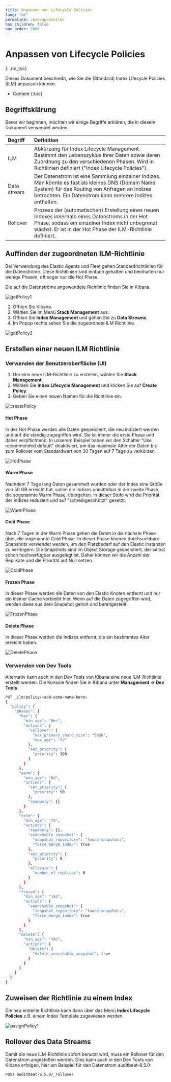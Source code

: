 ```yaml
---
title: Anpassen von Lifecycle Policies
lang: "de"
permalink: /ece/updateilm/
has_children: false
nav_order: 2000
---
```


# Anpassen von Lifecycle Policies
{: .no_toc}

Dieses Dokument beschreibt, wie Sie die (Standard) Index Lifecycle Policies (ILM) anpassen können.

- Content
{:toc}

## Begriffsklärung

Bevor wir beginnen, möchten wir einige Begriffe erklären, die in diesem Dokument verwendet werden.

|Begriff             |Definition           |
|:-------------------------|:--------------------|
| ILM           | Abkürzung für Index Lifecycle Management. Bestimmt den Lebenszyklus Ihrer Daten sowie deren Zuordnung zu den verschiedenen Phasen. Wird in Richtlinien definiert ("Index Lifecycle Policies"). |
| Data stream  | Der Datenstrom ist eine Sammlung einzelner Indizes. Man könnte es fast als kleines DNS (Domain Name System) für das Routing von Anfragen an Indizes betrachten. Ein Datenstrom kann mehrere Indizes enthalten.     |
| Rollover     | Prozess der (automatischen) Erstellung eines neuen Indexes innerhalb eines Datenstroms in der Hot Phase, sodass ein einzelner Index nicht unbegrenzt wächst. Er ist in der Hot Phase der ILM-Richtlinie definiert. |

## Auffinden der zugeordneten ILM-Richtlinie

Bei Verwendung des Elastic Agents und Fleet gelten Standardrichtlinien für die Datenströme. Diese Richtlinien sind einfach gehalten und beinhalten nur wenige Phasen, oft sogar nur die Hot Phase.

Die auf die Datenströme angewendete Richtlinie finden Sie in Kibana.

![getPolicy1](images/updILM_currPol.png)

1. Öffnen Sie Kibana.
1. Wählen Sie im Menü **Stack Management** aus.
1. Öffnen Sie **Index Management** und gehen Sie zu **Data Streams**.
1. Im Popup rechts sehen Sie die zugeordnete ILM Richtlinie.

![getPolicy2](images/updILM_currPol2.png)

## Erstellen einer neuen ILM Richtlinie

### Verwenden der Benutzeroberfläche (UI)

1. Um eine neue ILM-Richtlinie zu erstellen, wählen Sie **Stack Management**.
2. Wählen Sie **Index Lifecycle Management** und klicken Sie auf **Create Policy**.
3. Geben Sie einen neuen Namen für die Richtlinie ein.

![createPolicy](images/updILM_creaPol1.png)

#### Hot Phase

In der Hot Phase werden alle Daten gespeichert, die neu indiziert werden und auf die ständig zugegriffen wird. Sie ist immer die erste Phase und daher verpflichtend. In unserem Beispiel haben wir den Schalter "Use recommended default" deaktiviert, um das maximale Alter der Daten bis zum Rollover vom Standardwert von 30 Tagen auf 7 Tage zu verkürzen.

![HotPhase](images/updILM_hotphase.png)

#### Warm Phase

Nachdem 7 Tage lang Daten gesammelt wurden oder der Index eine Größe von 50 GB erreicht hat, sollen die Indizes unmittelbar in die zweite Phase, die sogenannte Warm Phase, übergehen. In dieser Stufe wird die Priorität der Indizes reduziert und auf "schreibgeschützt" gesetzt.

![WarmPhase](images/updILM_warmphase.png)

#### Cold Phase

Nach 7 Tagen in der Warm Phase gehen die Daten in die nächste Phase über, die sogenannte Cold Phase. In dieser Phase können durchsuchbare Snapshots verwendet werden, um den Platzbedarf auf den Elastic Instanzen zu verringern. Die Snapshots sind im Object Storage gespeichert, der selbst schon hochverfügbar ausgelegt ist. Daher können wir die Anzahl der Replikate und die Priorität auf Null setzen.

![ColdPhase](images/updILM_coldphase.png)

#### Frozen Phase

In dieser Phase werden die Daten von den Elastic Knoten entfernt und nur ein kleiner Cache verbleibt hier. Wenn auf die Daten zugegriffen wird, werden diese aus dem Snapshot geholt und bereitgestellt.

![FrozenPhase](images/updILM_frozenphase.png)

#### Delete Phase

In dieser Phase werden die Indizes entfernt, die ein bestimmtes Alter erreicht haben.

![DeletePhase](images/updILM_deletephase.png)

### Verwenden von Dev Tools

Alternativ kann auch in den Dev Tools von Kibana eine neue ILM-Richtlinie erstellt werden. Die Konsole finden Sie in Kibana unter **Management → Dev Tools**.

```bash
PUT _ilm/policy/<add-some-name-here>
{
  "policy": {
    "phases": {
      "hot": {
        "min_age": "0ms",
        "actions": {
          "rollover": {
            "max_primary_shard_size": "50gb",
            "max_age": "7d"
          },
          "set_priority": {
            "priority": 100
          }
        }
      },
      "warm": {
        "min_age": "0d",
        "actions": {
          "set_priority": {
            "priority": 50
          },
          "readonly": {}
        }
      },
      "cold": {
        "min_age": "7d",
        "actions": {
          "readonly": {},
          "searchable_snapshot": {
            "snapshot_repository": "found-snapshots",
            "force_merge_index": true
          },
          "set_priority": {
            "priority": 0
          },
          "allocate": {
            "number_of_replicas": 0
          }
        }
      },
      "frozen": {
        "min_age": "14d",
        "actions": {
          "searchable_snapshot": {
            "snapshot_repository": "found-snapshots",
            "force_merge_index": true
          }
        }
      },
      "delete": {
        "min_age": "70d",
        "actions": {
          "delete": {
            "delete_searchable_snapshot": true
          }
        }
      }
    }
  }
}
```

## Zuweisen der Richtlinie zu einem Index

Die neu erstellte Richtlinie kann dann über das Menü **Index Lifecycle Policies** z.B. einem Index Template zugewiesen werden.

![assignPolicy1](images/updILM_assignpol1.png)

## Rollover des Data Streams

Damit die neue ILM-Richtlinie sofort benutzt wird, muss ein Rollover für den Datenstrom angestoßen werden. Dies kann auch in den Dev Tools von Kibana erfolgen, hier am Beispiel für den Datenstrom auditbeat-8.5.0:

```bash
POST auditbeat-8.5.0/_rollover
```
